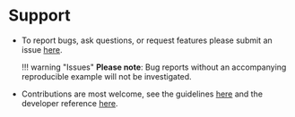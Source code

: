 # Support

- To report bugs, ask questions, or request features please submit an issue [here](https://github.com/virgesmith/neworder/issues).

    !!! warning "Issues"
        **Please note**: Bug reports without an accompanying reproducible example will not be investigated.

- Contributions are most welcome, see the guidelines [here](./contributing.md) and the developer reference [here](./developer.md).